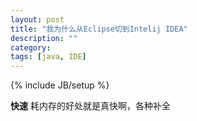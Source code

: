 ```yaml
---
layout: post
title: "我为什么从Eclipse切到Intelij IDEA"
description: ""
category: 
tags: [java, IDE]
---
```

{% include JB/setup %}

**快速**
耗内存的好处就是真快啊，各种补全